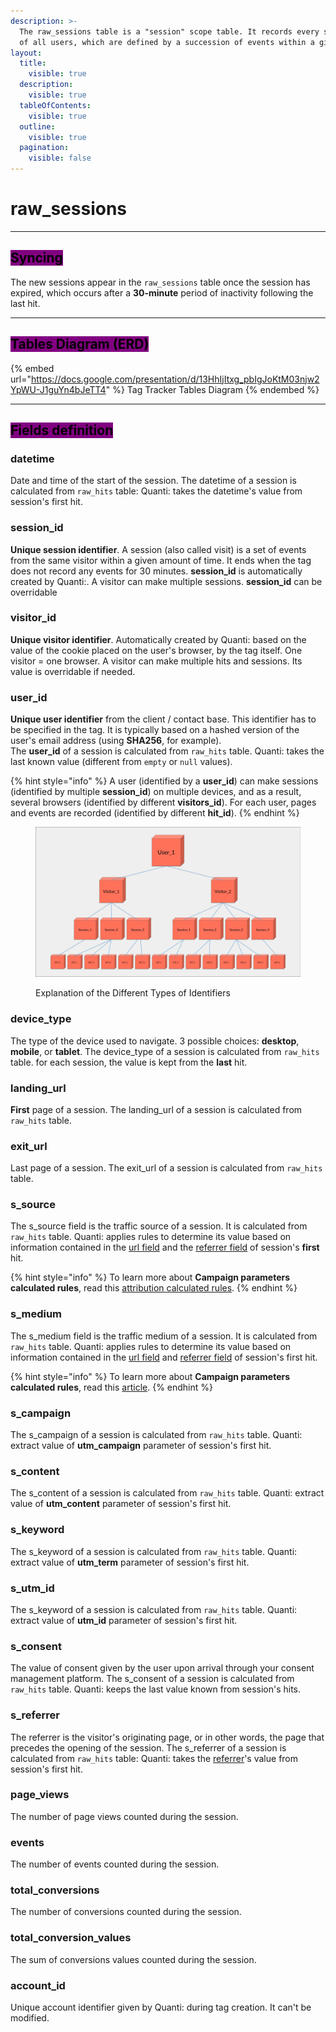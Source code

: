 ```yaml
---
description: >-
  The raw_sessions table is a "session" scope table. It records every sessions
  of all users, which are defined by a succession of events within a given time.
layout:
  title:
    visible: true
  description:
    visible: true
  tableOfContents:
    visible: true
  outline:
    visible: true
  pagination:
    visible: false
---
```


# raw\_sessions

***

## <mark style="background-color:purple;">Syncing</mark>

The new sessions appear in the `raw_sessions` table once the session has expired, which occurs after a **30-minute** period of inactivity following the last hit.

***

## <mark style="background-color:purple;">Tables Diagram (ERD)</mark>

{% embed url="https://docs.google.com/presentation/d/13HhIjItxg_pbIgJoKtM03njw2YpWU-J1guYn4bJeTT4" %}
Tag Tracker Tables Diagram
{% endembed %}

***

## <mark style="background-color:purple;">Fields definition</mark>

### datetime&#x20;

Date and time of the start of the session. The datetime of a session is calculated from `raw_hits` table: Quanti: takes the datetime's value from session's first hit.

### session\_id

**Unique session identifier**. A session (also called visit) is a set of events from the same visitor within a given amount of time. It ends when the tag does not record any events for 30 minutes. **session\_id** is automatically created by Quanti:. A visitor can make multiple sessions. **session\_id** can be overridable

### visitor\_id

**Unique visitor identifier**. Automatically created by Quanti: based on the value of the cookie placed on the user's browser, by the tag itself. One visitor = one browser. A visitor can make multiple hits and sessions. Its value is overridable if needed.

### user\_id

**Unique user identifier** from the client / contact base. This identifier has to be specified in the tag. It is typically based on a hashed version of the user's email address (using **SHA256**, for example).\
The **user\_id** of a session is calculated from `raw_hits` table. Quanti: takes the last known value  (different from `empty` or `null` values).

{% hint style="info" %}
A user (identified by a **user\_id**) can make sessions (identified by multiple **session\_id**) on multiple devices, and as a result, several browsers (identified by different **visitors\_id**). For each user, pages and events are recorded  (identified by different **hit\_id**).
{% endhint %}

<figure><img src="../../.gitbook/assets/userr.jpg" alt="Explanation of the Different Types of Identifiers"><figcaption><p>Explanation of the Different Types of Identifiers</p></figcaption></figure>

### device\_type

The type of the device used to navigate. 3 possible choices: **desktop**, **mobile**, or **tablet**. The device\_type of a session is calculated from `raw_hits` table. for each session, the value is kept from the **last** hit.

### landing\_url

**First** page of a session. The landing\_url of a session is calculated from `raw_hits` table.

### exit\_url

Last page of a session. The exit\_url of a session is calculated from `raw_hits` table.&#x20;

### s\_source

The s\_source field is the traffic source of a session. It is calculated from `raw_hits` table. Quanti: applies rules to determine its value based on information contained in the [url field](raw\_hits.md#url) and the [referrer field](raw\_hits.md#referrer) of session's **first** hit.

{% hint style="info" %}
To learn more about **Campaign parameters calculated rules**, read this [attribution calculated rules](../rules-for-calculated-attribution.md).
{% endhint %}

### s\_medium

The s\_medium field is the traffic medium of a session. It is calculated from `raw_hits` table. Quanti: applies rules to determine its value based on information contained in the [url field](raw\_hits.md#url) and [referrer field](raw\_hits.md#referrer) of session's first hit.

{% hint style="info" %}
To learn more about **Campaign parameters calculated rules**, read this [article](../rules-for-calculated-attribution.md).
{% endhint %}

### s\_campaign

The s\_campaign of a session is calculated from `raw_hits` table. Quanti: extract value of **utm\_campaign** parameter of session's first hit.

### s\_content

The s\_content of a session is calculated from `raw_hits` table. Quanti: extract value of **utm\_content** parameter of session's first hit.

### s\_keyword

The s\_keyword of a session is calculated from `raw_hits` table. Quanti: extract value of **utm\_term** parameter of session's first hit.

### s\_utm\_id

The s\_keyword of a session is calculated from `raw_hits` table. Quanti: extract value of **utm\_id** parameter of session's first hit.

### s\_consent

The value of consent given by the user upon arrival through your consent management platform. The s\_consent of a session is calculated from `raw_hits` table. Quanti: keeps the last value known from session's hits.

### s\_referrer

The referrer is the visitor's originating page, or in other words, the page that precedes the opening of the session. The s\_referrer of a session is calculated from `raw_hits` table: Quanti: takes the [referrer](raw\_hits.md#referrer)'s value from session's first hit.

### page\_views

The number of page views counted during the session.

### events

The number of events counted during the session.

### total\_conversions

The number of conversions counted during the session.

### total\_conversion\_values

The sum of conversions values counted during the session.

### account\_id

Unique account identifier given by Quanti: during tag creation. It can't be modified.
